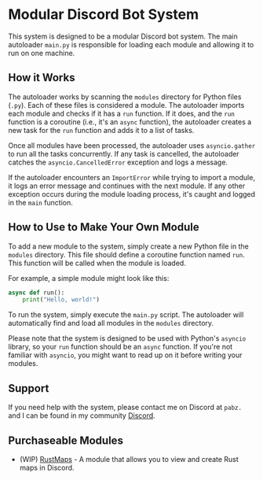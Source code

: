 # Modular Discord Bot System

This system is designed to be a modular Discord bot system. The main autoloader `main.py` is responsible for loading each module and allowing it to run on one machine.

## How it Works

The autoloader works by scanning the `modules` directory for Python files (`.py`). Each of these files is considered a module. The autoloader imports each module and checks if it has a `run` function. If it does, and the `run` function is a coroutine (i.e., it's an `async` function), the autoloader creates a new task for the `run` function and adds it to a list of tasks.

Once all modules have been processed, the autoloader uses `asyncio.gather` to run all the tasks concurrently. If any task is cancelled, the autoloader catches the `asyncio.CancelledError` exception and logs a message.

If the autoloader encounters an `ImportError` while trying to import a module, it logs an error message and continues with the next module. If any other exception occurs during the module loading process, it's caught and logged in the `main` function.

## How to Use to Make Your Own Module

To add a new module to the system, simply create a new Python file in the `modules` directory. This file should define a coroutine function named `run`. This function will be called when the module is loaded.

For example, a simple module might look like this:
```py
async def run():
    print("Hello, world!")
```

To run the system, simply execute the `main.py` script. The autoloader will automatically find and load all modules in the `modules` directory.

Please note that the system is designed to be used with Python's `asyncio` library, so your `run` function should be an `async` function. If you're not familiar with `asyncio`, you might want to read up on it before writing your modules.

## Support 
If you need help with the system, please contact me on Discord at `pabz.` and I can be found in my community [Discord](https://discord.gg/redberry).

## Purchaseable Modules
- (WIP) [RustMaps](https://redberry.gg) - A module that allows you to view and create Rust maps in Discord.
